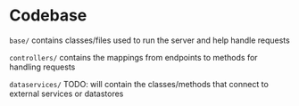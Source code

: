 # Codebase

`base/` contains classes/files used to run the server and help handle requests

`controllers/` contains the mappings from endpoints to methods for handling requests

`dataservices/` TODO: will contain the classes/methods that connect to external services or datastores

